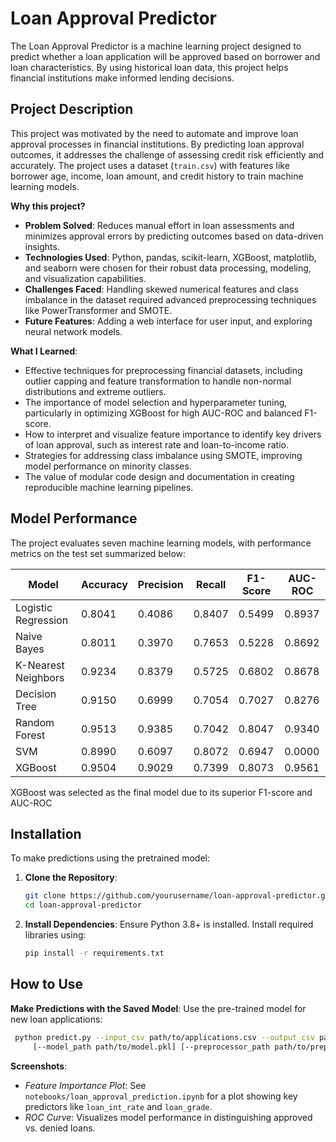 # Loan Approval Predictor

The Loan Approval Predictor is a machine learning project designed to predict whether a loan application will be approved based on borrower and loan characteristics. By using historical loan data, this project helps financial institutions make informed lending decisions.

## Project Description

This project was motivated by the need to automate and improve loan approval processes in financial institutions. By predicting loan approval outcomes, it addresses the challenge of assessing credit risk efficiently and accurately. The project uses a dataset (`train.csv`) with features like borrower age, income, loan amount, and credit history to train machine learning models.

**Why this project?**
- **Problem Solved**: Reduces manual effort in loan assessments and minimizes approval errors by predicting outcomes based on data-driven insights.
- **Technologies Used**: Python, pandas, scikit-learn, XGBoost, matplotlib, and seaborn were chosen for their robust data processing, modeling, and visualization capabilities.
- **Challenges Faced**: Handling skewed numerical features and class imbalance in the dataset required advanced preprocessing techniques like PowerTransformer and SMOTE.
- **Future Features**: Adding a web interface for user input, and exploring neural network models.

**What I Learned**:
- Effective techniques for preprocessing financial datasets, including outlier capping and feature transformation to handle non-normal distributions and extreme outliers.
- The importance of model selection and hyperparameter tuning, particularly in optimizing XGBoost for high AUC-ROC and balanced F1-score.
- How to interpret and visualize feature importance to identify key drivers of loan approval, such as interest rate and loan-to-income ratio.
- Strategies for addressing class imbalance using SMOTE, improving model performance on minority classes.
- The value of modular code design and documentation in creating reproducible machine learning pipelines.

## Model Performance

The project evaluates seven machine learning models, with performance metrics on the test set summarized below:

| Model                | Accuracy | Precision | Recall | F1-Score | AUC-ROC |
|----------------------|----------|-----------|--------|----------|---------|
| Logistic Regression  | 0.8041   | 0.4086    | 0.8407 | 0.5499   | 0.8937  |
| Naive Bayes          | 0.8011   | 0.3970    | 0.7653 | 0.5228   | 0.8692  |
| K-Nearest Neighbors  | 0.9234   | 0.8379    | 0.5725 | 0.6802   | 0.8678  |
| Decision Tree        | 0.9150   | 0.6999    | 0.7054 | 0.7027   | 0.8276  |
| Random Forest        | 0.9513   | 0.9385    | 0.7042 | 0.8047   | 0.9340  |
| SVM                  | 0.8990   | 0.6097    | 0.8072 | 0.6947   | 0.0000  |
| XGBoost              | 0.9504   | 0.9029    | 0.7399 | 0.8073   | 0.9561  |

XGBoost was selected as the final model due to its superior F1-score and AUC-ROC

## Installation

To make predictions using the pretrained model:

1. **Clone the Repository**:
   ```bash
   git clone https://github.com/yourusername/loan-approval-predictor.git
   cd loan-approval-predictor
   ```

2. **Install Dependencies**:
   Ensure Python 3.8+ is installed. Install required libraries using:
   ```bash
   pip install -r requirements.txt
   ```
   
## How to Use
  **Make Predictions with the Saved Model**:
   Use the pre-trained model for new loan applications:
   ```bash
    python predict.py --input_csv path/to/applications.csv --output_csv path/to/predictions.csv \
        [--model_path path/to/model.pkl] [--preprocessor_path path/to/preprocessor.pkl]
   ```
**Screenshots**:
- *Feature Importance Plot*: See `notebooks/loan_approval_prediction.ipynb` for a plot showing key predictors like `loan_int_rate` and `loan_grade`.
- *ROC Curve*: Visualizes model performance in distinguishing approved vs. denied loans.  

